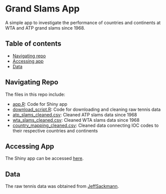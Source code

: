 # Grand Slams App
A simple app to investigate the performance of countries and continents at WTA and ATP grand slams since 1968. 

## Table of contents
* [Navigating repo](#navigating-repo)
* [Accessing app](#accessing-app)
* [Data](#data)

## Navigating Repo
The files in this repo include:
* [app.R](https://github.com/anjashahu/slams_app/blob/main/app.R): Code for Shiny app
* [download_script.R](https://github.com/anjashahu/slams_app/blob/main/data/download_script.R): Code for downloading and cleaning raw tennis data
* [atp_slams_cleaned.csv](https://github.com/anjashahu/slams_app/blob/main/data/cleaned/atp_slams_cleaned.csv): Cleaned ATP slams data since 1968
* [wta_slams_cleaned.csv](https://github.com/anjashahu/slams_app/blob/main/data/cleaned/wta_slams_cleaned.csv): Cleaned WTA slams data since 1968
* [country_mapping_cleaned.csv](https://github.com/anjashahu/slams_app/blob/main/data/cleaned/country_mapping_cleaned.csv): Cleaned data connecting IOC codes to their respective countries and continents

## Accessing App
The Shiny app can be accessed [here](https://anjashahu.shinyapps.io/slams_app/?_ga=2.206605523.1123555495.1615949088-1369193878.1615949088).

## Data
The raw tennis data was obtained from [JeffSackmann](https://github.com/JeffSackmann).
